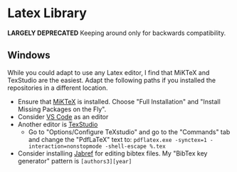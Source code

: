 # Latex Library
**LARGELY DEPRECATED**  Keeping around only for backwards compatibility.
## Windows
While you could adapt to use any Latex editor, I find that MiKTeX and TexStudio are the easiest.  Adapt the following paths if you installed the repositories in a different location.
- Ensure that [MiKTeX](http://miktex.org) is installed.  Choose "Full Installation" and "Install Missing Packages on the Fly".
- Consider [VS Code](https://github.com/econtoolkit/tutorials/blob/master/vscode.md#setup-for-latex) as an editor
- Another editor is [TexStudio](http://texstudio.sourceforge.net)
  - Go to "Options/Configure TeXstudio" and go to the "Commands" tab and change the "PdfLaTeX" text to:
    `pdflatex.exe -synctex=1 -interaction=nonstopmode -shell-escape %.tex`
- Consider installing [Jabref](http://www.jabref.org) for editing bibtex files.  My "BibTex key generator"  pattern is `[authors3][year]`
